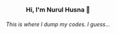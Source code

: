 <h3 align="center">Hi, I'm Nurul Husna 👋</h3>
<h6 align="center">This is where I dump my codes. I guess...</h6>
